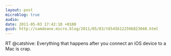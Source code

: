 ```yaml
---
layout: post
microblog: true
audio: 
date: 2011-05-03 17:42:10 +0100
guid: http://samdeane.micro.blog/2011/05/03/t65456122596823040.html
---
```

RT @catshive: Everything that happens after you connect an iOS device to a Mac is crap.
